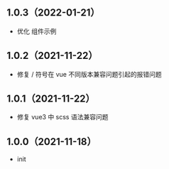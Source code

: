 ## 1.0.3（2022-01-21）

-   优化 组件示例

## 1.0.2（2021-11-22）

-   修复 / 符号在 vue 不同版本兼容问题引起的报错问题

## 1.0.1（2021-11-22）

-   修复 vue3 中 scss 语法兼容问题

## 1.0.0（2021-11-18）

-   init
